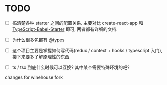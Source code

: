 # TODO

- [ ] 搞清楚各种 starter 之间的配置关系. 主要对比 create-react-app 和 [TypeScript-Babel-Starter](https://github.com/microsoft/TypeScript-Babel-Starter) 即可, 两者都有详细的文档.
- [ ] 为什么很多包都有 @types
- [ ] 这个项目主要是掌握如何写代码(redux / context + hooks / typescript 入门), 接下来要多了解原理性的东西.
- [ ] ts / tsx 到底什么时候可以互换? 其中某个需要特殊环境的吧?



changes for winehouse fork
